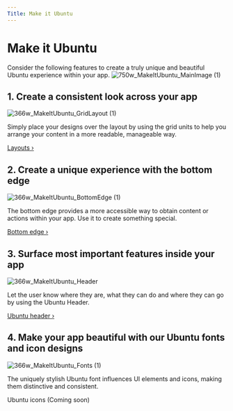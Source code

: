 ```yaml
---
Title: Make it Ubuntu
---
```


# Make it Ubuntu


Consider the following features to create a truly unique and beautiful Ubuntu experience within your app.
![750w_MakeItUbuntu_MainImage (1)](https://assets.ubuntu.com/v1/28c489b6-750w_MakeItUbuntu_MainImage-1.png)


## 1. Create a consistent look across your app
![366w_MakeItUbuntu_GridLayout (1)](https://assets.ubuntu.com/v1/59bff016-366w_MakeItUbuntu_GridLayout-1.png)


Simply place your designs over the layout by using the grid units to help you arrange your content in a more readable, manageable way.


[Layouts &rsaquo;](/apps/design/patterns/layouts.md)


## 2. Create a unique experience with the bottom edge
![366w_MakeItUbuntu_BottomEdge (1)](https://assets.ubuntu.com/v1/6812ab69-366w_MakeItUbuntu_BottomEdge-1.png)


The bottom edge provides a more accessible way to obtain content or actions within your app. Use it to create something special.


[Bottom edge &rsaquo;](/apps/design/building-blocks/bottom-edge.md)


## 3. Surface most important features inside your app
![366w_MakeItUbuntu_Header](https://assets.ubuntu.com/v1/62b6f9e0-366w_MakeItUbuntu_Header.png)


Let the user know where they are, what they can do and where they can go by using the Ubuntu Header.


[Ubuntu header &rsaquo;](/apps/design/building-blocks/header.md)


## 4. Make your app beautiful with our Ubuntu fonts and icon designs
![366w_MakeItUbuntu_Fonts (1)](https://assets.ubuntu.com/v1/caa4932f-366w_MakeItUbuntu_Fonts-1.png)


The uniquely stylish Ubuntu font influences UI elements and icons, making them distinctive and consistent.


Ubuntu icons (Coming soon)
